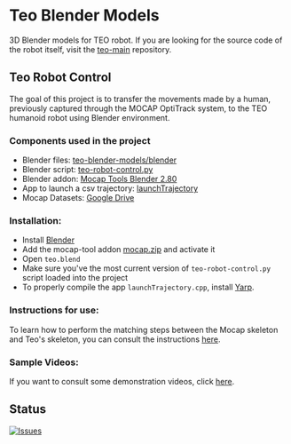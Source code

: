 # Teo Blender Models
3D Blender models for TEO robot. If you are looking for the source code of the robot itself, visit the [teo-main](https://github.com/roboticslab-uc3m/teo-main) repository.

## Teo Robot Control
The goal of this project is to transfer the movements made by a human, previously captured through the MOCAP OptiTrack system, to the TEO humanoid robot using Blender environment.

### Components used in the project 
- Blender files: [teo-blender-models/blender](https://github.com/roboticslab-uc3m/teo-blender-models/tree/master/blender)
- Blender script: [teo-robot-control.py](https://github.com/roboticslab-uc3m/teo-blender-models/blob/master/src/python/teo-robot-control.py)
- Blender addon: [Mocap Tools Blender 2.80](https://github.com/roboticslab-uc3m/mocap-tools/tree/master/blender)
- App to launch a csv trajectory: [launchTrajectory](https://github.com/roboticslab-uc3m/teo-blender-models/blob/master/src/cpp/launchTrajectory.cpp)
- Mocap Datasets: [Google Drive](https://drive.google.com/drive/folders/1QRin71083aNa0jIDcXIBoSTAI2zFKBtt?usp=sharing)

### Installation: 
- Install [Blender](https://www.blender.org/download/)
- Add the mocap-tool addon [mocap.zip](https://github.com/jlsneto/blender-addons/releases/download/mocap-28x/mocap.zip) and activate it 
- Open `teo.blend`
- Make sure you've the most current version of `teo-robot-control.py` script loaded into the project 
- To properly compile the app `launchTrajectory.cpp`, install [Yarp](https://github.com/roboticslab-uc3m/installation-guides/blob/master/install-yarp.md).

### Instructions for use:
To learn how to perform the matching steps between the Mocap skeleton and Teo's skeleton, you can consult the instructions [here](https://github.com/roboticslab-uc3m/teo-blender-models/blob/master/doc/teo-robot-control-instructions.md). 

### Sample Videos:
If you want to consult some demonstration videos, click [here](https://github.com/roboticslab-uc3m/teo-blender-models/blob/master/doc/teo-robot-control-videos.md). 

## Status
[![Issues](https://img.shields.io/github/issues/roboticslab-uc3m/teo-blender-models.svg?label=Issues)](https://github.com/roboticslab-uc3m/teo-blender-models/issues)
